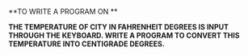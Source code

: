**TO WRITE A PROGRAM ON **

**THE TEMPERATURE OF CITY IN FAHRENHEIT DEGREES IS INPUT THROUGH THE KEYBOARD. WRITE A PROGRAM TO CONVERT THIS TEMPERATURE INTO CENTIGRADE DEGREES.**
